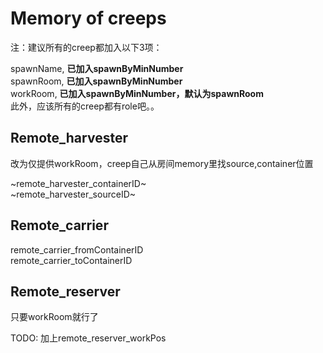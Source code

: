 # Memory of creeps

注：建议所有的creep都加入以下3项：  

spawnName,  **已加入spawnByMinNumber**  
spawnRoom,  **已加入spawnByMinNumber**  
workRoom,  **已加入spawnByMinNumber，默认为spawnRoom**  
此外，应该所有的creep都有role吧。。


## Remote_harvester

改为仅提供workRoom，creep自己从房间memory里找source,container位置

~remote_harvester_containerID~  
~remote_harvester_sourceID~

## Remote_carrier

remote_carrier_fromContainerID  
remote_carrier_toContainerID  

## Remote_reserver

只要workRoom就行了

TODO: 加上remote_reserver_workPos